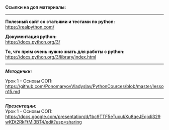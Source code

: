 **Ссылки на доп материалы:**
_____
**Полезный сайт со статьями и тестами по python:**\
https://realpython.com/

**Документация python:**\
https://docs.python.org/3/

**То, что прям очень нужно знать для работы с python:**\
https://docs.python.org/3/library/index.html

_____
***Методички:***

Урок 1 - Основы ООП:\
https://github.com/PonomaryovVladyslav/PythonCources/blob/master/lesson15.md

_____
***Презентации:***\
Урок 1 - Основы ООП:\
https://docs.google.com/presentation/d/1bc9TTF5eTucukXu8qeJEqixIi329wKDt2RkFtMl3BT4/edit?usp=sharing
